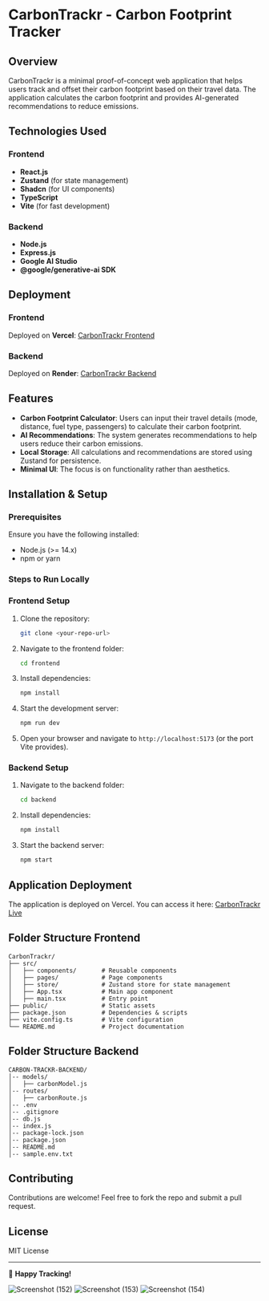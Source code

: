 # CarbonTrackr - Carbon Footprint Tracker

## Overview
CarbonTrackr is a minimal proof-of-concept web application that helps users track and offset their carbon footprint based on their travel data. The application calculates the carbon footprint and provides AI-generated recommendations to reduce emissions.

## Technologies Used

### Frontend
- **React.js**
- **Zustand** (for state management)
- **Shadcn** (for UI components)
- **TypeScript**
- **Vite** (for fast development)

### Backend
- **Node.js**
- **Express.js**
- **Google AI Studio**
- **@google/generative-ai SDK**

## Deployment

### Frontend
Deployed on **Vercel**: [CarbonTrackr Frontend](https://carbon-kh75k9q98-sgkolipyakas-projects.vercel.app/)

### Backend
Deployed on **Render**: [CarbonTrackr Backend](https://carbon-trackr-backend.onrender.com)


## Features
- **Carbon Footprint Calculator**: Users can input their travel details (mode, distance, fuel type, passengers) to calculate their carbon footprint.
- **AI Recommendations**: The system generates recommendations to help users reduce their carbon emissions.
- **Local Storage**: All calculations and recommendations are stored using Zustand for persistence.
- **Minimal UI**: The focus is on functionality rather than aesthetics.

## Installation & Setup

### Prerequisites
Ensure you have the following installed:
- Node.js (>= 14.x)
- npm or yarn

### Steps to Run Locally
### Frontend Setup
1. Clone the repository:
   ```bash
   git clone <your-repo-url>
   ```
2. Navigate to the frontend folder:
   ```bash
   cd frontend
   ```
3. Install dependencies:
   ```bash
   npm install
   ```
4. Start the development server:
   ```bash
   npm run dev
   ```
5. Open your browser and navigate to `http://localhost:5173` (or the port Vite provides).


### Backend Setup
1. Navigate to the backend folder:
   ```bash
   cd backend
   ```
2. Install dependencies:
   ```bash
   npm install
   ```
3. Start the backend server:
   ```bash
   npm start
   ```

## Application Deployment
The application is deployed on Vercel. You can access it here:
[CarbonTrackr Live](https://carbon-kh75k9q98-sgkolipyakas-projects.vercel.app/)

## Folder Structure Frontend
```
CarbonTrackr/
├── src/
│   ├── components/       # Reusable components
│   ├── pages/            # Page components
│   ├── store/            # Zustand store for state management
│   ├── App.tsx           # Main app component
│   ├── main.tsx          # Entry point
├── public/               # Static assets
├── package.json          # Dependencies & scripts
├── vite.config.ts        # Vite configuration
└── README.md             # Project documentation
```

## Folder Structure Backend
```
CARBON-TRACKR-BACKEND/
│-- models/
│   ├── carbonModel.js
│-- routes/
│   ├── carbonRoute.js
│-- .env
│-- .gitignore
│-- db.js
│-- index.js
│-- package-lock.json
│-- package.json
│-- README.md
│-- sample.env.txt
```

## Contributing
Contributions are welcome! Feel free to fork the repo and submit a pull request.

## License
MIT License

---
🚀 **Happy Tracking!**

![Screenshot (152)](https://github.com/user-attachments/assets/dae6053d-c38b-480a-af8d-d78ec5fb947b)
![Screenshot (153)](https://github.com/user-attachments/assets/fb5016d9-8b5d-4abb-bffc-487ffe11a1ef)
![Screenshot (154)](https://github.com/user-attachments/assets/aa7f92ed-f981-4692-9075-5a33da44b7c7)




